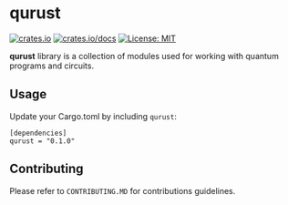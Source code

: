 # qurust


[![crates.io](https://img.shields.io/crates/v/qurust)](https://crates.io/crates/qurust/)
[![crates.io/docs](https://img.shields.io/docsrs/qurust)](https://docs.rs/qurust/latest/)
[![License: MIT](https://img.shields.io/badge/License-MIT-yellow.svg)](https://opensource.org/licenses/MIT)

**qurust** library is a collection of modules used for working with quantum programs and circuits.

## Usage
Update your Cargo.toml by including `qurust`:

```
[dependencies]
qurust = "0.1.0"
```

## Contributing

Please refer to `CONTRIBUTING.MD` for contributions guidelines.
